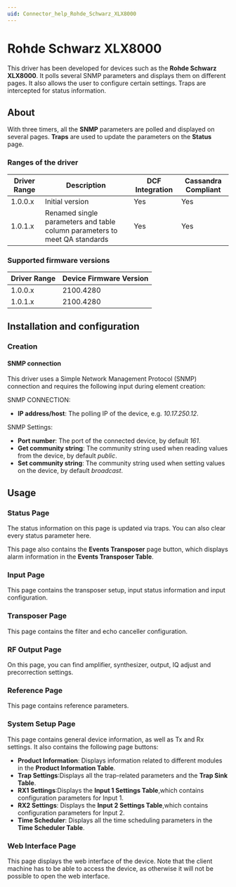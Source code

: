 ```yaml
---
uid: Connector_help_Rohde_Schwarz_XLX8000
---
```


# Rohde Schwarz XLX8000

This driver has been developed for devices such as the **Rohde Schwarz XLX8000**. It polls several SNMP parameters and displays them on different pages. It also allows the user to configure certain settings. Traps are intercepted for status information.

## About

With three timers, all the **SNMP** parameters are polled and displayed on several pages. **Traps** are used to update the parameters on the **Status** page.

### Ranges of the driver

| **Driver Range** | **Description**                                                            | **DCF Integration** | **Cassandra Compliant** |
|------------------|----------------------------------------------------------------------------|---------------------|-------------------------|
| 1.0.0.x          | Initial version                                                            | Yes                 | Yes                     |
| 1.0.1.x          | Renamed single parameters and table column parameters to meet QA standards | Yes                 | Yes                     |

### Supported firmware versions

| **Driver Range** | **Device Firmware Version** |
|------------------|-----------------------------|
| 1.0.0.x          | 2100.4280                   |
| 1.0.1.x          | 2100.4280                   |

## Installation and configuration

### Creation

#### SNMP connection

This driver uses a Simple Network Management Protocol (SNMP) connection and requires the following input during element creation:

SNMP CONNECTION:

- **IP address/host**: The polling IP of the device, e.g. *10.17.250.12*.

SNMP Settings:

- **Port number**: The port of the connected device, by default *161*.
- **Get community string**: The community string used when reading values from the device, by default *public*.
- **Set community string**: The community string used when setting values on the device, by default *broadcast*.

## Usage

### Status Page

The status information on this page is updated via traps. You can also clear every status parameter here.

This page also contains the **Events Transposer** page button, which displays alarm information in the **Events Transposer Table**.

### Input Page

This page contains the transposer setup, input status information and input configuration.

### Transposer Page

This page contains the filter and echo canceller configuration.

### RF Output Page

On this page, you can find amplifier, synthesizer, output, IQ adjust and precorrection settings.

### Reference Page

This page contains reference parameters.

### System Setup Page

This page contains general device information, as well as Tx and Rx settings. It also contains the following page buttons:

- **Product Information**: Displays information related to different modules in the **Product Information Table**.
- **Trap Settings**:Displays all the trap-related parameters and the **Trap Sink Table**.
- **RX1 Settings**:Displays the **Input 1 Settings Table**,which contains configuration parameters for Input 1.
- **RX2 Settings**: Displays the **Input 2 Settings Table**,which contains configuration parameters for Input 2.
- **Time Scheduler**: Displays all the time scheduling parameters in the **Time Scheduler Table**.

### Web Interface Page

This page displays the web interface of the device. Note that the client machine has to be able to access the device, as otherwise it will not be possible to open the web interface.
